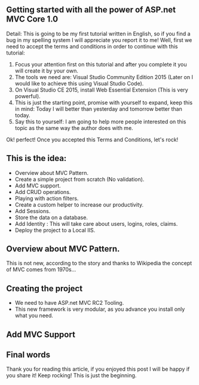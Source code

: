 ## Getting started with all the power of ASP.net MVC Core 1.0

Detail:
This is going to be my first tutorial written in English, so if you find a bug in my spelling system I will appreciate you report it to me!
Well, first we need to accept the terms and conditions in order to continue with this tutorial:

1.  Focus your attention first on this tutorial and after you complete it you will create it by your own.
2.  The tools we need are: Visual Studio Community Edition 2015 (Later on I would like to achieve this using Visual Studio Code).
3.  On Visual Studio CE 2015, install Web Essential Extension (This is very powerful).
4.  This is just the starting point, promise with yourself to expand, keep this in mind: Today I will better than yesterday and tomorrow better than today.
5.  Say this to yourself: I am going to help more people interested on this topic as the same way the author does with me.

Ok! perfect! Once you accepted this Terms and Conditions, let's rock!

This is the idea:
--------------------------
* Overview about MVC Pattern.
* Create a simple project from scratch (No validation).
* Add MVC support.
* Add CRUD operations.
* Playing with action filters.
* Create a custom helper to increase our productivity.
* Add Sessions.
* Store the data on a database.
* Add Identity : This will take care about users, logins, roles, claims. 
* Deploy the project to a Local IIS.

## Overview about MVC Pattern.
This is not new, according to the story and thanks to Wikipedia the concept of MVC comes from 1970s... 

## Creating the project
* We need to have ASP.net MVC RC2 Tooling.
* This new framework is very modular, as you advance you install only what you need.


## Add MVC Support

Final words
------------------------
Thank you for reading this article, if you enjoyed this post I will be happy if you share it! Keep rocking! This is just the beginning. 
